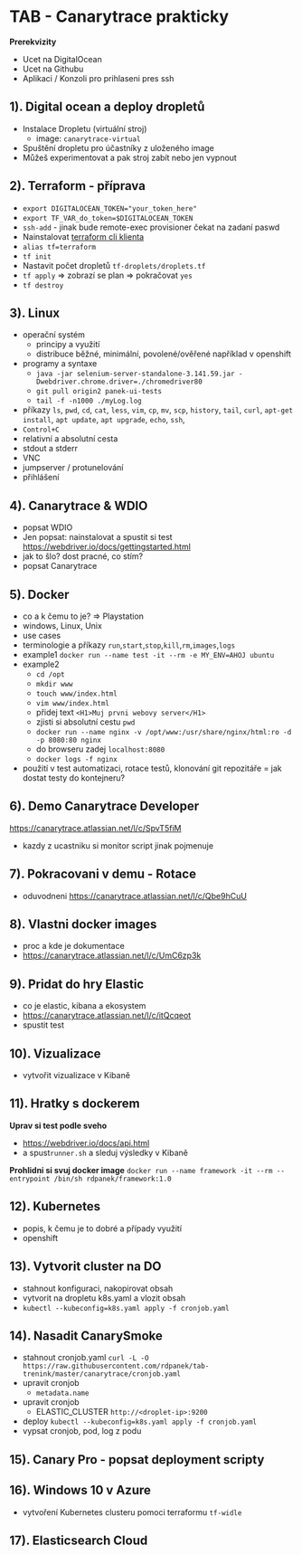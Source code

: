 # TAB - Canarytrace prakticky

**Prerekvizity**
- Ucet na DigitalOcean
- Ucet na Githubu
- Aplikaci / Konzoli pro prihlaseni pres ssh


## 1). Digital ocean a deploy dropletů
- Instalace Dropletu (virtuální stroj)
	- image: `canarytrace-virtual`
- Spuštění dropletu pro účastníky z uloženého image
- Můžeš experimentovat a pak stroj zabít nebo jen vypnout

## 2). Terraform - příprava
- `export DIGITALOCEAN_TOKEN="your_token_here"`
- `export TF_VAR_do_token=$DIGITALOCEAN_TOKEN`
- `ssh-add` - jinak bude remote-exec provisioner čekat na zadaní paswd
-  Nainstalovat [terraform cli klienta](https://learn.hashicorp.com/terraform/getting-started/install.html)
- `alias tf=terraform`
- `tf init`
- Nastavit počet dropletů `tf-droplets/droplets.tf`
- `tf apply` => zobrazí se plan => pokračovat `yes`
- `tf destroy`

## 3). Linux
- operační systém
    - principy a využití
    - distribuce běžné, minimální, povolené/ověřené například v openshift
- programy a syntaxe
    - `java -jar selenium-server-standalone-3.141.59.jar -Dwebdriver.chrome.driver=./chromedriver80`
    - `git pull origin2 panek-ui-tests`
    - `tail -f -n1000 ./myLog.log`
- příkazy `ls`, `pwd`, `cd`, `cat`, `less`, `vim`, `cp`, `mv`, `scp`, `history`, `tail`, `curl`, `apt-get install`, `apt update`, `apt upgrade`, `echo`, `ssh`, 
- `Control+C`
- relativní a absolutní cesta
- stdout a stderr
- VNC
- jumpserver / protunelování
- přihlášení

## 4). Canarytrace & WDIO
- popsat WDIO
- Jen popsat: nainstalovat a spustit si test https://webdriver.io/docs/gettingstarted.html
- jak to šlo? dost pracné, co stím?
- popsat Canarytrace

## 5). Docker
- co a k čemu to je? => Playstation
- windows, Linux, Unix
- use cases
- terminologie a příkazy `run`,`start`,`stop`,`kill`,`rm`,`images`,`logs` 
- example1 `docker run --name test -it --rm -e MY_ENV=AHOJ ubuntu`
- example2
    - `cd /opt` 
    - `mkdir www`
    - `touch www/index.html`
    - `vim www/index.html`
    - přidej text `<H1>Muj prvni webovy server</H1>`
    - zjisti si absolutní cestu `pwd`
    - `docker run --name nginx -v /opt/www:/usr/share/nginx/html:ro -d -p 8080:80 nginx`
    - do browseru zadej `localhost:8080`
    - `docker logs -f nginx`
- použití v test automatizaci, rotace testů, klonování git repozitáře = jak dostat testy do kontejneru?

## 6). Demo Canarytrace Developer
https://canarytrace.atlassian.net/l/c/SpvT5fiM
- kazdy z ucastniku si monitor script jinak pojmenuje

## 7). Pokracovani v demu - Rotace
- oduvodneni
https://canarytrace.atlassian.net/l/c/Qbe9hCuU

## 8). Vlastni docker images
- proc a kde je dokumentace
- https://canarytrace.atlassian.net/l/c/UmC6zp3k

## 9). Pridat do hry Elastic
- co je elastic, kibana a ekosystem
- https://canarytrace.atlassian.net/l/c/itQcqeot
- spustit test

## 10). Vizualizace
- vytvořit vizualizace v Kibaně

## 11). Hratky s dockerem
**Uprav si test podle sveho**
- https://webdriver.io/docs/api.html
- a spust`runner.sh` a sleduj výsledky v Kibaně

**Prohlidni si svuj docker image**
`docker run --name framework -it --rm --entrypoint /bin/sh rdpanek/framework:1.0`

## 12). Kubernetes
- popis, k čemu je to dobré a případy využití
- openshift

## 13). Vytvorit cluster na DO
- stahnout konfiguraci, nakopirovat obsah
- vytvorit na dropletu k8s.yaml a vlozit obsah
- `kubectl --kubeconfig=k8s.yaml apply -f cronjob.yaml`

## 14). Nasadit CanarySmoke
- stahnout cronjob.yaml `curl -L -O https://raw.githubusercontent.com/rdpanek/tab-trenink/master/canarytrace/cronjob.yaml`
- upravit cronjob
    - `metadata.name`
- upravit cronjob
    - ELASTIC_CLUSTER `http://<droplet-ip>:9200`
- deploy `kubectl --kubeconfig=k8s.yaml apply -f cronjob.yaml`
- vypsat cronjob, pod, log z podu


## 15). Canary Pro - popsat deployment scripty

## 16). Windows 10 v Azure
- vytvoření Kubernetes clusteru pomoci terraformu `tf-widle`

## 17). Elasticsearch Cloud
